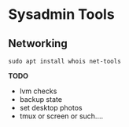 # Sysadmin Tools

## Networking

```
sudo apt install whois net-tools
```

**TODO**

* lvm checks
* backup state
* set desktop photos
* tmux or screen or such....
